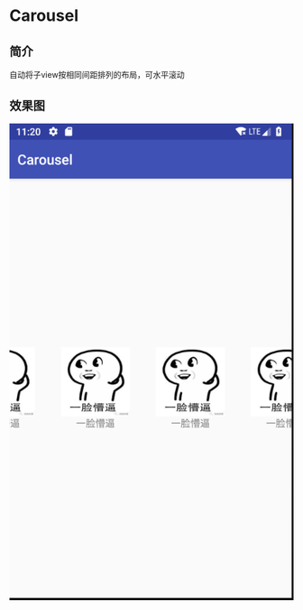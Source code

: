 # Carousel
## 简介
自动将子view按相同间距排列的布局，可水平滚动
## 效果图
![](https://github.com/hdychi/Carousel/blob/master/screenshot/%E5%B1%8F%E5%B9%95%E5%BF%AB%E7%85%A7%202018-08-09%20%E4%B8%8A%E5%8D%8811.20.34.png)
